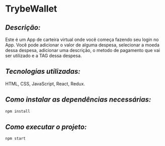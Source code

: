 # TrybeWallet

## _Descrição:_
  Este é um App de carteira virtual onde você começa fazendo seu login no App.
  Você pode adicionar o valor de alguma despesa, selecionar a moeda dessa despesa,
  adicionar uma descrição, o metodo de pagamento que vai ser utilizado e a TAG dessa despesa.

## _Tecnologias utilizadas:_
  HTML, CSS, JavaScript, React, Redux.

## _Como instalar as dependências necessárias:_
```sh
npm install
```

## _Como executar o projeto:_
```sh
npm start
```
